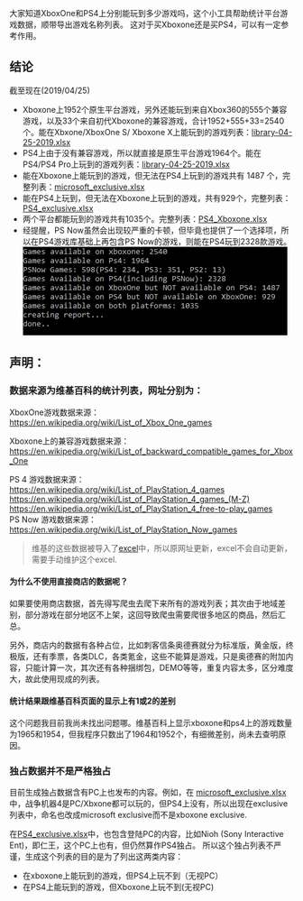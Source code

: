 大家知道XboxOne和PS4上分别能玩到多少游戏吗，这个小工具帮助统计平台游戏数据，顺带导出游戏名称列表。
这对于买Xboxone还是买PS4，可以有一定参考作用。

## 结论
截至现在(2019/04/25)
* Xboxone上1952个原生平台游戏，另外还能玩到来自Xbox360的555个兼容游戏，以及33个来自初代Xboxone的兼容游戏，合计1952+555+33=2540个。能在Xbxone/XboxOne S/ Xboxone X上能玩到的游戏列表：[library-04-25-2019.xlsx](GameCounter/library-04-25-2019.xlsx)
* PS4上由于没有兼容游戏，所以就直接是原生平台游戏1964个。能在PS4/PS4 Pro上玩到的游戏列表：[library-04-25-2019.xlsx](GameCounter/library-04-25-2019.xlsx)
* 能在Xboxone上能玩到的游戏，但无法在PS4上玩到的游戏共有 1487 个，完整列表：[microsoft_exclusive.xlsx](GameCounter/microsoft_exclusive.xlsx)
* 能在PS4上玩到，但无法在Xboxone上玩到的游戏，共有929个，完整列表： [PS4_exclusive.xlsx](GameCounter/PS4_exclusive.xlsx)
* 两个平台都能玩到的游戏共有1035个。完整列表：[PS4_Xboxone.xlsx](GameCounter/PS4_Xboxone.xlsx)
* 经提醒，PS Now虽然会出现较严重的卡顿，但毕竟也提供了一个选择项，所以在PS4游戏库基础上再包含PS Now的游戏，则能在PS4玩到2328款游戏。
![screenshot](GameCounter/screenshot.png "screenshot")

## 声明：
### 数据来源为维基百科的统计列表，网址分别为：

XboxOne游戏数据来源：  
https://en.wikipedia.org/wiki/List_of_Xbox_One_games

Xboxone上的兼容游戏数据来源：  
https://en.wikipedia.org/wiki/List_of_backward_compatible_games_for_Xbox_One

PS 4 游戏数据来源：  
https://en.wikipedia.org/wiki/List_of_PlayStation_4_games  
https://en.wikipedia.org/wiki/List_of_PlayStation_4_games_(M-Z)  
https://en.wikipedia.org/wiki/List_of_PlayStation_4_free-to-play_games  
PS Now 游戏数据来源：  
https://en.wikipedia.org/wiki/List_of_PlayStation_Now_games


> 维基的这些数据被导入了[excel](GameCounter/library-04-25-2019.xlsx)中，所以原网址更新，excel不会自动更新，需要手动维护这个excel.

#### 为什么不使用直接商店的数据呢？
如果要使用商店数据，首先得写爬虫去爬下来所有的游戏列表；其次由于地域差别，部分游戏在部分地区不上架，这回导致爬虫需要爬很多地区的商品，然后汇总。

另外，商店内的数据有各种占位，比如刺客信条奥德赛就分为标准版，黄金版，终极版，还有季票，各类DLC，各类氪金，这些不能算是游戏，只是奥德赛的附加内容，只能计算一次，其次还有各种捆绑包，DEMO等等，重复内容太多，区分难度大，故此使用现成的列表。

#### 统计结果跟维基百科页面的显示上有1或2的差别
这个问题我目前我尚未找出问题哪。维基百科上显示xboxone和ps4上的游戏数量为1965和1954，但我程序只数出了1964和1952个，有细微差别，尚未去查明原因。

### 独占数据并不是严格独占
目前生成独占数据含有PC上也发布的内容。例如，在 [microsoft_exclusive.xlsx](GameCounter/microsoft_exclusive.xlsx)中，战争机器4是PC/Xbxone都可以玩的，但PS4上没有，所以出现在exclusive列表中，命名也改成microsoft exclusive而不是xboxone exclusive.

在[PS4_exclusive.xlsx](GameCounter/PS4_exclusive.xlsx)中，也包含登陆PC的内容，比如Nioh	(Sony Interactive Ent)，即仁王，这个PC上也有，但仍然算作PS4独占。
所以这个独占列表不严谨，生成这个列表的目的是为了列出这两类内容：
* 在xboxone上能玩到的游戏，但PS4上玩不到（无视PC）
* 在PS4上能玩到的游戏，但Xboxone上玩不到(无视PC)